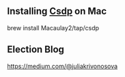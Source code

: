 ## Installing [Csdp](https://github.com/coin-or/csdp) on Mac 

brew install Macaulay2/tap/csdp 

## Election Blog 

https://medium.com/@juliakrivonosova
